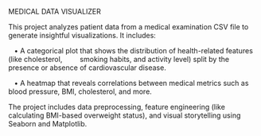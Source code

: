 MEDICAL DATA VISUALIZER

This project analyzes patient data from a medical examination CSV file to generate insightful visualizations. 
It includes:

   •    A categorical plot that shows the distribution of health-related features (like cholesterol, 
        smoking habits, and activity level) split by the presence or absence of cardiovascular disease.

   •    A heatmap that reveals correlations between medical metrics such as blood pressure, BMI, cholesterol, and more.

The project includes data preprocessing, feature engineering (like calculating BMI-based overweight status), 
and visual storytelling using Seaborn and Matplotlib.
